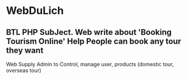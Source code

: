 # WebDuLich
BTL PHP SubJect.
Web write about 'Booking Tourism Online'
Help People can book any tour they want
-
Web Supply Admin to Control, manage user, products (domestic tour, overseas tour)
